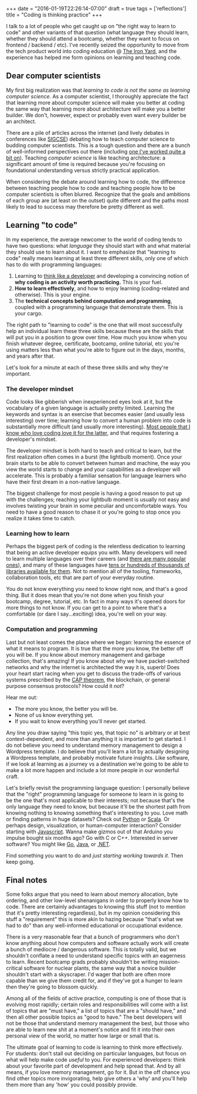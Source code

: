+++
date = "2016-01-19T22:26:14-07:00"
draft = true
tags = ['reflections']
title = "Coding is thinking practice"
+++

I talk to a lot of people who get caught up on "the right way to learn to code" and other variants of that question (what language they should learn, whether they should attend a bootcamp, whether they want to focus on frontend / backend / etc). I've recently seized the opportunity to move from the tech product world into coding education @ [The Iron Yard](http://theironyard.com/), and the experience has helped me form opinions on learning and teaching code.

## Dear computer scientists
My first big realization was that *learning to code is not the same as learning computer science.* As a computer scientist, I thoroughly appreciate the fact that learning more about computer science will make you better at coding the same way that learning more about architecture will make you a better builder. We don't, however, expect or probably even want every builder be an architect. 

There are a pile of articles across the internet (and lively debates in conferences like [SIGCSE](http://sigcse.org/sigcse/)) debating how to teach computer science to budding computer scientists. This is a tough question and there are a bunch of well-informed perspectives out there (including [one I've worked quite a bit on](http://cs10.org/)). Teaching *computer science* is like teaching architecture: a significant amount of time is required because you're focusing on foundational understanding versus strictly practical application.

When considering the debate around learning how to code, the difference between teaching people how to code and teaching people how to be computer scientists is often blurred. Recognize that the goals and ambitions of each group are (at least on the outset) quite different and the paths most likely to lead to success may therefore be pretty different as well.

## Learning "to code"
In my experience, the average newcomer to the world of coding tends to have two questions: what *language* they should start with and what material they should use to learn about it. I want to emphasize that "learning to code" really means learning at least three different skills, only one of which has to do with programming languages:

  1. Learning to [think like a developer](http://skillcrush.com/2014/06/26/the-developer-mindset/) and developing a convincing notion of **why coding is an activity worth practicing.** This is your fuel.
  2. **How to learn effectively**, and how to enjoy learning (coding-related and otherwise). This is your engine.
  3. The **technical concepts behind computation and programming**, coupled with a programming language that demonstrate them. This is your cargo.

The right path to "learning to code" is the one that will most successfully help an individual learn these three skills because these are the skills that will put you in a position to grow over time. How much you know when you finish whatever degree, certificate, bootcamp, online tutorial, etc you're using matters less than what you're able to figure out in the days, months, and years after that.

Let's look for a minute at each of these three skills and why they're important.

### The developer mindset
Code looks like gibberish when inexperienced eyes look at it, but the vocabulary of a given language is actually pretty limited. Learning the keywords and syntax is an exercise that becomes easier (and usually less interesting) over time; learning how to convert a human problem into code is substantially more difficult (and usually more interesting). [Most people that I know who love coding love it for the latter](https://www.quora.com/Why-do-you-love-coding-so-much), and that requires fostering a developer's mindset.

The developer mindset is both hard to teach and critical to learn, but the first realization often comes in a burst (the lightbulb moment). Once your brain starts to be able to convert between human and machine, the way you view the world starts to change and your capabilities as a developer will accelerate. This is probably a familiar sensation for language learners who have their first dream in a non-native language.

The biggest challenge for most people is having a good reason to put up with the challenges; reaching your lightbulb moment is usually not easy and involves twisting your brain in some peculiar and uncomfortable ways. You need to have a good reason to chase it or you're going to stop once you realize it takes time to catch.

### Learning how to learn
Perhaps the biggest perk of coding is the relentless dedication to learning that being an active developer equips you with. Many developers will need to learn multiple languages over their careers (and [there are many popular ones](http://githut.info/)), and many of these languages have [tens or hundreds of thousands of libraries available for them](http://www.modulecounts.com/). Not to mention all of the tooling, frameworks,  collaboration tools, etc that are part of your everyday routine.

You do not know everything you need to know right now, and that's a good thing. But it does mean that you're not done when you finish your bootcamp, degree, tutorial, etc. In fact in many ways it's opened doors for more things to not know. If you can get to a point to where that's a comfortable (or dare I say...exciting) idea, you're well on your way.

### Computation and programming
Last but not least comes the place where we began: learning the essence of what it means to program. It is true that the more you know, the better off you will be. If you know about memory management and garbage collection, that's amazing! If you know about why we have packet-switched networks and why the internet is architected the way it is, superb! Does your heart start racing when you get to discuss the trade-offs of various systems prescribed by the [CAP theorem](https://en.wikipedia.org/wiki/CAP_theorem), the blockchain, or general purpose consensus protocols? How could it *not*?

Hear me out:

  * The more you know, the better you will be.
  * None of us know everything yet.
  * If you wait to know everything you'll never get started.

Any line you draw saying "this topic yes, that topic no" is arbitrary or at best context-dependent, and more than anything it is important to get started. I do not believe you need to understand memory management to design a Wordpress template. I do believe that you'll learn a lot by actually designing a Wordpress template, and probably motivate future insights. Like software, if we look at learning as a journey vs a destination we're going to be able to make a lot more happen and include a lot more people in our wonderful craft.

Let's briefly revisit the programming language question: I personally believe that the "right" programming language for someone to learn in is going to be the one that's most applicable to their interests; not because that's the only language they need to know, but because it'll be the shortest path from knowing nothing to knowing something that's interesting to you. Love math or finding patterns in huge datasets? Check out [Python](https://www.python.org/) or [Scala](http://www.scala-lang.org/). Or perhaps design, visualization, or human-computer interaction? Consider starting with [Javascript](https://developer.mozilla.org/en-US/docs/Web/JavaScript). Wanna make gizmos out of that Arduino you impulse bought six months ago? Go with C or C++. Interested in server software? You might like [Go](https://golang.org/), [Java](https://www.java.com/en/), or [.NET](https://www.microsoft.com/net).

Find something you want to do and *just starting working towards it.* Then keep going.

## Final notes
Some folks argue that you need to learn about memory allocation, byte ordering, and other low-level shenanigans in order to properly know how to code. There are certainly advantages to knowing this stuff (not to mention that it's pretty interesting regardless), but in my opinion considering this stuff a "requirement" this is more akin to hazing because "that's what we had to do" than any well-informed educational or occupational evidence.

There is a very reasonable fear that a bunch of programmers who don't know anything about how computers and software actually work will create a bunch of mediocre / dangerous software. This is totally valid, but we shouldn't conflate a need to understand specific topics with an eagerness to learn. Recent bootcamp grads probably shouldn't be writing mission-critical software for nuclear plants, the same way that a novice builder shouldn't start with a skyscraper. I'd wager that both are often more capable than we give them credit for, and if they've got a hunger to learn then they're going to blossom quickly.

Among all of the fields of active practice, computing is one of those that is evolving most rapidly; certain roles and responsibilities will come with a list of topics that are "must have," a list of topics that are a "should have," and then all other possible topics as "good to have." The best developers will not be those that understand memory management the best, but those who are able to learn new shit at a moment's notice and fit it into their own personal view of the world, no matter how large or small that is.

The ultimate goal of learning to code is learning to think more effectively. For students: don't stall out deciding on particular languages, but focus on what will help make code *useful* to you. For experienced developers: think about your favorite part of development and help spread that. And by all means, if you love memory management, go for it. But in the off chance you find other topics more invigorating, help give others a 'why' and you'll help them more than any 'how' you could possibly provide.